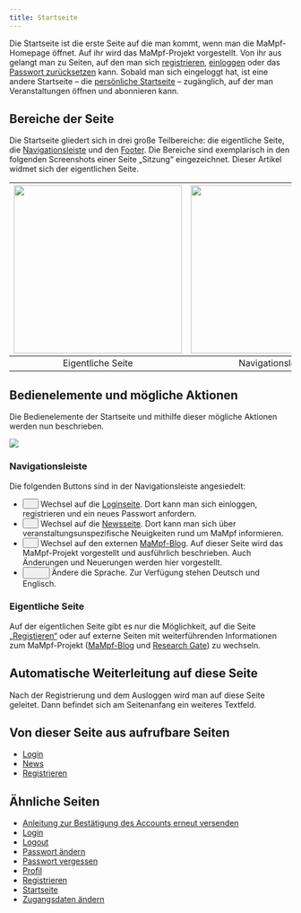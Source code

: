 ```yaml
---
title: Startseite
---
```

Die Startseite ist die erste Seite auf die man kommt, wenn man die MaMpf-Homepage öffnet. Auf ihr wird das MaMpf-Projekt vorgestellt. Von ihr aus gelangt man zu Seiten, auf den man sich [registrieren](registration.md), [einloggen](login.md) oder das [Passwort zurücksetzen](password-forgotten.md) kann. Sobald man sich eingeloggt hat, ist eine andere Startseite – die [persönliche Startseite](my-home-page.md) – zugänglich, auf der man Veranstaltungen öffnen und abonnieren kann.

## Bereiche der Seite
Die Startseite gliedert sich in drei große Teilbereiche: die eigentliche Seite, die [Navigationsleiste](nav-bar.md) und den [Footer](footer.md). Die Bereiche sind exemplarisch in den folgenden Screenshots einer Seite „Sitzung“ eingezeichnet. Dieser Artikel widmet sich der eigentlichen Seite.

|<img src="https://media.githubusercontent.com/media/MaMpf-HD/mampf/docs/docs/static/img/Eigentliche_Seite_keine_Sidebar.png" height="300"/> |<img src="https://media.githubusercontent.com/media/MaMpf-HD/mampf/docs/docs/static/img/Navigationsleiste_keine_Sidebar.png" height="300"/>  | <img src="https://media.githubusercontent.com/media/MaMpf-HD/mampf/docs/docs/static/img/Footer_keine_Sidebar.png" height="300"/>|
|:---: | :---: | :---:|
|Eigentliche Seite|Navigationsleiste|Footer|

## Bedienelemente und mögliche Aktionen
Die Bedienelemente der Startseite und mithilfe dieser mögliche Aktionen werden nun beschrieben.

![](/img/Startseite.png)

### Navigationsleiste
Die folgenden Buttons sind in der Navigationsleiste angesiedelt:

* <button name="button"><a href="/mampf/de/docs/login" target="_self"><img src="https://media.githubusercontent.com/media/MaMpf-HD/mampf/docs/docs/static/img/sign-in-alt-solid.png" width="12" height="12"/></a></button> Wechsel auf die <a href="/mampf/de/docs/login" target="_self">Loginseite</a>. Dort kann man sich einloggen, registrieren und ein neues Passwort anfordern.
* <button name="button"><a href="/mampf/de/docs/news" target="_self"><img src="https://media.githubusercontent.com/media/MaMpf-HD/mampf/docs/docs/static/img/newspaper-regular.png" width="12" height="12"/></a></button> Wechsel auf die <a href="/mampf/de/docs/news" target="_self">Newsseite</a>. Dort kann man sich über veranstaltungsunspezifische Neuigkeiten rund um MaMpf informieren.
* <button name="button"><a href="https://mampf.blog/" target="_self"><img src="https://media.githubusercontent.com/media/MaMpf-HD/mampf/docs/docs/static/img/blog-solid.png" width="12" height="12"/></a></button> Wechsel auf den externen <a href="https://mampf.blog/" target="_self">MaMpf-Blog</a>. Auf dieser Seite wird das MaMpf-Projekt vorgestellt und ausführlich beschrieben. Auch Änderungen und Neuerungen werden hier vorgestellt.
* <button name="button"><img src="https://media.githubusercontent.com/media/MaMpf-HD/mampf/docs/docs/static/img/language-solid.png" width="12" height="12"/> <img src="https://media.githubusercontent.com/media/MaMpf-HD/mampf/docs/docs/static/img/caret-down.png" width="16" height="8"/></button> Ändere die Sprache. Zur Verfügung stehen Deutsch und Englisch.

### Eigentliche Seite
Auf der eigentlichen Seite gibt es nur die Möglichkeit, auf die Seite [„Registieren“](registration.md) oder auf externe Seiten mit weiterführenden Informationen zum MaMpf-Projekt ([MaMpf-Blog](https://mampf.blog/) und [Research Gate](https://www.researchgate.net/project/MaMpf-Mathematische-Medienplattform)) zu wechseln.

## Automatische Weiterleitung auf diese Seite
Nach der Registrierung und dem Ausloggen wird man auf diese Seite geleitet. Dann befindet sich am Seitenanfang ein weiteres Textfeld.

## Von dieser Seite aus aufrufbare Seiten
* [Login](login.md)
* [News](news.md)
* [Registrieren](registration.md)

## Ähnliche Seiten
* [Anleitung zur Bestätigung des Accounts erneut versenden](activate-account.md)
* [Login](login.md)
* [Logout](logout.md)
* [Passwort ändern](change-password.md)
* [Passwort vergessen](password-forgotten.md)
* [Profil](profile.md)
* [Registrieren](registration.md)
* [Startseite](home-page.md)
* [Zugangsdaten ändern](change-login-data.md)
